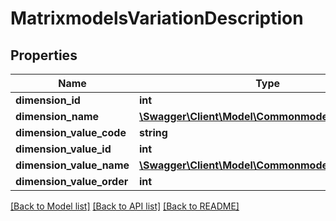 # MatrixmodelsVariationDescription

## Properties
Name | Type | Description | Notes
------------ | ------------- | ------------- | -------------
**dimension_id** | **int** |  | [optional] 
**dimension_name** | [**\Swagger\Client\Model\CommonmodelsTranslatable**](CommonmodelsTranslatable.md) |  | [optional] 
**dimension_value_code** | **string** |  | [optional] 
**dimension_value_id** | **int** |  | [optional] 
**dimension_value_name** | [**\Swagger\Client\Model\CommonmodelsTranslatable**](CommonmodelsTranslatable.md) |  | [optional] 
**dimension_value_order** | **int** |  | [optional] 

[[Back to Model list]](../README.md#documentation-for-models) [[Back to API list]](../README.md#documentation-for-api-endpoints) [[Back to README]](../README.md)


